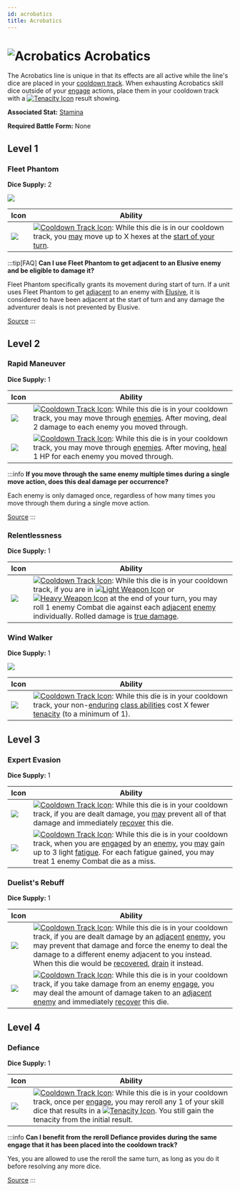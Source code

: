 ```yaml
---
id: acrobatics
title: Acrobatics
---
```


# <img src="/icons/skills/acrobatics/icon.png" alt="Acrobatics" className="icon-svg" /> Acrobatics

The Acrobatics line is unique in that its effects are all active while the line's dice are placed in your [cooldown track](/docs/glossary/cooldown-track). When exhausting Acrobatics skill dice outside of your [engage](/docs/battles/adventurer-turn/engage) actions, place them in your cooldown track with a [<img src="/icons/tenacity.svg" alt="Tenacity Icon" className="icon-svg"/>](/docs/glossary/tenacity) result showing.

**Associated Stat:** [Stamina](/docs/adventurer/stats/stamina)

**Required Battle Form:** None

## Level 1

### Fleet Phantom

**Dice Supply:** 2

<img src="/icons/skills/acrobatics/fleet-phantom-all-results.png" className="skill-icon" />

| Icon                                                                            | Ability                                                                                                                                                                                                                                                                               |
| ------------------------------------------------------------------------------- | ------------------------------------------------------------------------------------------------------------------------------------------------------------------------------------------------------------------------------------------------------------------------------------- |
| <img src="/icons/skills/acrobatics/fleet-phantom.png" className="skill-icon" /> | [<img src="/icons/cooldown-track.svg" alt="Cooldown Track Icon" className="icon-svg" />](/docs/glossary/cooldown-track): While this die is in our cooldown track, you [may](/docs/glossary/may) move up to X hexes at the [start of your turn](/docs/battles/adventurer-turn/index/). |

:::tip[FAQ]
**Can I use Fleet Phantom to get adjacent to an Elusive enemy and be eligible to damage it?**

Fleet Phantom specifically grants its movement during start of turn. If a unit uses Fleet Phantom to get [adjacent](/docs/glossary/adjacent.md) to an enemy with [Elusive](/docs/battles/enemy-skills/elusive), it is considered to have been adjacent at the start of turn and any damage the adventurer deals is not prevented by Elusive.

<a href="https://support.chiptheorygames.com/support/solutions/articles/33000293233" target="_blank">Source</a>
:::

## Level 2

### Rapid Maneuver

**Dice Supply:** 1

| Icon                                                                               | Ability                                                                                                                                                                                                                                                                                                      |
| ---------------------------------------------------------------------------------- | ------------------------------------------------------------------------------------------------------------------------------------------------------------------------------------------------------------------------------------------------------------------------------------------------------------ |
| <img src="/icons/skills/acrobatics/rapid-maneuver-1.png" className="skill-icon" /> | [<img src="/icons/cooldown-track.svg" alt="Cooldown Track Icon" className="icon-svg" />](/docs/glossary/cooldown-track): While this die is in your cooldown track, you may move through [enemies](/docs/glossary/enemy). After moving, deal 2 damage to each enemy you moved through.                        |
| <img src="/icons/skills/acrobatics/rapid-maneuver-2.png" className="skill-icon" /> | [<img src="/icons/cooldown-track.svg" alt="Cooldown Track Icon" className="icon-svg" />](/docs/glossary/cooldown-track): While this die is in your cooldown track, you may move through [enemies](/docs/glossary/enemy). After moving, [heal](/docs/glossary/healing) 1 HP for each enemy you moved through. |

:::info
**If you move through the same enemy multiple times during a single move action, does this deal damage per occurrence?**

Each enemy is only damaged once, regardless of how many times you move through them during a single move action.

<a href="https://discord.com/channels/273472391403798528/734891265690304634/1331034699665117298" target="_blank">Source</a>
:::

### Relentlessness

**Dice Supply:** 1

| Icon                                                                             | Ability                                                                                                                                                                                                                                                                                                                                                                                                                                                                                                                                                                                                                                                           |
| -------------------------------------------------------------------------------- | ----------------------------------------------------------------------------------------------------------------------------------------------------------------------------------------------------------------------------------------------------------------------------------------------------------------------------------------------------------------------------------------------------------------------------------------------------------------------------------------------------------------------------------------------------------------------------------------------------------------------------------------------------------------- |
| <img src="/icons/skills/acrobatics/relentlessness.png" className="skill-icon" /> | [<img src="/icons/cooldown-track.svg" alt="Cooldown Track Icon" className="icon-svg" />](/docs/glossary/cooldown-track): While this die is in your cooldown track, if you are in [<img src="/icons/light-weapon.svg" alt="Light Weapon Icon" className="icon-svg" />](/docs/battles/battle-forms/light-weapon) or [<img src="/icons/heavy-weapon.svg" alt="Heavy Weapon Icon" className="icon-svg" />](/docs/battles/battle-forms/heavy-weapon) at the end of your turn, you may roll 1 enemy Combat die against each [adjacent](/docs/glossary/adjacent) [enemy](/docs/glossary/enemy) individually. Rolled damage is [true damage](/docs/glossary/true-damage). |

### Wind Walker

**Dice Supply:** 1

<img src="/icons/skills/acrobatics/wind-walker-all-results.png" className="skill-icon" />

| Icon                                                                          | Ability                                                                                                                                                                                                                                                                                                                                              |
| ----------------------------------------------------------------------------- | ---------------------------------------------------------------------------------------------------------------------------------------------------------------------------------------------------------------------------------------------------------------------------------------------------------------------------------------------------- |
| <img src="/icons/skills/acrobatics/wind-walker.png" className="skill-icon" /> | [<img src="/icons/cooldown-track.svg" alt="Cooldown Track Icon" className="icon-svg" />](/docs/glossary/cooldown-track): While this die is in your cooldown track, your non-[enduring](/docs/glossary/enduring) [class abilities](/docs/battles/adventurer-turn/class-ability) cost X fewer [tenacity](/docs/glossary/tenacity) (to a minimum of 1). |

## Level 3

### Expert Evasion

**Dice Supply:** 1

| Icon                                                                               | Ability                                                                                                                                                                                                                                                                                                                                                                                                           |
| ---------------------------------------------------------------------------------- | ----------------------------------------------------------------------------------------------------------------------------------------------------------------------------------------------------------------------------------------------------------------------------------------------------------------------------------------------------------------------------------------------------------------- |
| <img src="/icons/skills/acrobatics/expert-evasion-1.png" className="skill-icon" /> | [<img src="/icons/cooldown-track.svg" alt="Cooldown Track Icon" className="icon-svg" />](/docs/glossary/cooldown-track): While this die is in your cooldown track, if you are dealt damage, you [may](/docs/glossary/may) prevent all of that damage and immediately [recover](/docs/glossary/recover) this die.                                                                                                  |
| <img src="/icons/skills/acrobatics/expert-evasion-2.png" className="skill-icon" /> | [<img src="/icons/cooldown-track.svg" alt="Cooldown Track Icon" className="icon-svg" />](/docs/glossary/cooldown-track): While this die is in your cooldown track, when you are [engaged](/docs/battles/enemy-turn) by an [enemy](/docs/glossary/enemy), you [may](/docs/glossary/may) gain up to 3 light [fatigue](/docs/glossary/fatigue). For each fatigue gained, you may treat 1 enemy Combat die as a miss. |

### Duelist's Rebuff

**Dice Supply:** 1

| Icon                                                                                | Ability                                                                                                                                                                                                                                                                                                                                                                                                                                                                                      |
| ----------------------------------------------------------------------------------- | -------------------------------------------------------------------------------------------------------------------------------------------------------------------------------------------------------------------------------------------------------------------------------------------------------------------------------------------------------------------------------------------------------------------------------------------------------------------------------------------- |
| <img src="/icons/skills/acrobatics/duelists-rebuff-1.png" className="skill-icon" /> | [<img src="/icons/cooldown-track.svg" alt="Cooldown Track Icon" className="icon-svg" />](/docs/glossary/cooldown-track): While this die is in your cooldown track, if you are dealt damage by an [adjacent](/docs/glossary/adjacent) [enemy](/docs/glossary/enemy), you may prevent that damage and force the enemy to deal the damage to a different enemy adjacent to you instead. When this die would be [recovered](/docs/glossary/recover), [drain](/docs/glossary/drained) it instead. |
| <img src="/icons/skills/acrobatics/duelists-rebuff-2.png" className="skill-icon" /> | [<img src="/icons/cooldown-track.svg" alt="Cooldown Track Icon" className="icon-svg" />](/docs/glossary/cooldown-track): While this die is in your cooldown track, if you take damage from an enemy [engage](/docs/battles/enemy-turn), you may deal the amount of damage taken to an [adjacent](/docs/glossary/adjacent) [enemy](/docs/glossary/enemy) and immediately [recover](/docs/glossary/recover) this die.                                                                          |

## Level 4

### Defiance

**Dice Supply:** 1

| Icon                                                                       | Ability                                                                                                                                                                                                                                                                                                                                                                                                                                          |
| -------------------------------------------------------------------------- | ------------------------------------------------------------------------------------------------------------------------------------------------------------------------------------------------------------------------------------------------------------------------------------------------------------------------------------------------------------------------------------------------------------------------------------------------ |
| <img src="/icons/skills/acrobatics/defiance.png" className="skill-icon" /> | [<img src="/icons/cooldown-track.svg" alt="Cooldown Track Icon" className="icon-svg" />](/docs/glossary/cooldown-track): While this die is in your cooldown track, once per [engage](/docs/battles/adventurer-turn/engage), you may reroll any 1 of your skill dice that results in a [<img src="/icons/tenacity.svg" alt="Tenacity Icon" className="icon-svg"/>](/docs/glossary/tenacity). You still gain the tenacity from the initial result. |

:::info
**Can I benefit from the reroll Defiance provides during the same engage that it has been placed into the cooldown track?**

Yes, you are allowed to use the reroll the same turn, as long as you do it before resolving any more dice.

<a href="https://discord.com/channels/273472391403798528/734891265690304634/1340036564134133841" target="_blank">Source</a>
:::
